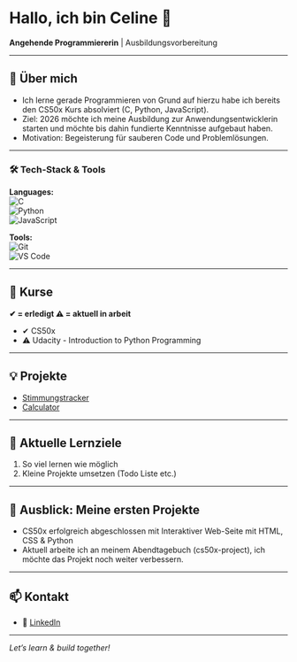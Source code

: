 # Hallo, ich bin Celine 👋
**Angehende Programmiererin** | Ausbildungsvorbereitung

---

## 🚀 Über mich
- Ich lerne gerade Programmieren von Grund auf hierzu habe ich bereits den CS50x Kurs absolviert (C, Python, JavaScript).  
- Ziel: 2026 möchte ich meine Ausbildung zur Anwendungsentwicklerin starten und möchte bis dahin fundierte Kenntnisse aufgebaut haben.  
- Motivation: Begeisterung für sauberen Code und Problemlösungen.

---

### 🛠 Tech-Stack & Tools
**Languages:**  
![C](https://img.shields.io/badge/C-00599C?logo=c&logoColor=white)  
![Python](https://img.shields.io/badge/Python-3776AB?logo=python&logoColor=white)  
![JavaScript](https://img.shields.io/badge/JavaScript-F7DF1E?logo=javascript&logoColor=black)  

**Tools:**  
![Git](https://img.shields.io/badge/Git-F05032?logo=git&logoColor=white)  
![VS Code](https://img.shields.io/badge/VSCode-007ACC?logo=visual-studio-code&logoColor=white)  


---

## 📖 Kurse 
**✔ = erledigt ⚠️ = aktuell in arbeit**

- ✔ CS50x
- ⚠️ Udacity - Introduction to Python Programming

---

## 💡 Projekte
- [Stimmungstracker](https://github.com/Keszamol/cs50x-project)
- [Calculator](https://github.com/Keszamol/tkinter_calculator)

---

## 📅 Aktuelle Lernziele
1. So viel lernen wie möglich
2. Kleine Projekte umsetzen (Todo Liste etc.)

---

## 📂 Ausblick: Meine ersten Projekte 
- CS50x erfolgreich abgeschlossen mit Interaktiver Web-Seite mit HTML, CSS & Python
- Aktuell arbeite ich an meinem Abendtagebuch (cs50x-project), ich möchte das Projekt noch weiter verbessern. 

---

## 📫 Kontakt 
- 🔗 [LinkedIn](https://www.linkedin.com/in/celine-maloszek)

---

*Let’s learn & build together!*

